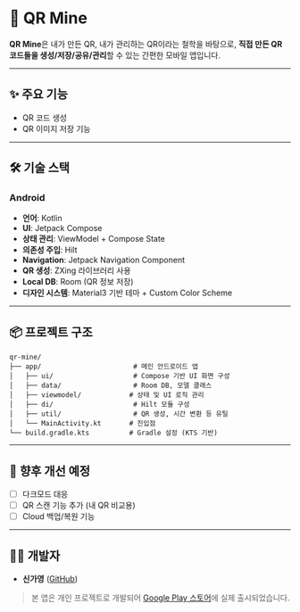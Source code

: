 # 📱 QR Mine

**QR Mine**은 내가 만든 QR, 내가 관리하는 QR이라는 철학을 바탕으로, **직접 만든 QR 코드들을 생성/저장/공유/관리**할 수 있는 간편한 모바일 앱입니다.

---

## ✨ 주요 기능

- QR 코드 생성
- QR 이미지 저장 기능

---

## 🛠 기술 스택

### Android
- **언어**: Kotlin
- **UI**: Jetpack Compose
- **상태 관리**: ViewModel + Compose State
- **의존성 주입**: Hilt
- **Navigation**: Jetpack Navigation Component
- **QR 생성**: ZXing 라이브러리 사용
- **Local DB**: Room (QR 정보 저장)
- **디자인 시스템**: Material3 기반 테마 + Custom Color Scheme

---

## 📦 프로젝트 구조

```
qr-mine/
├── app/                       # 메인 안드로이드 앱
│   ├── ui/                    # Compose 기반 UI 화면 구성
│   ├── data/                  # Room DB, 모델 클래스
│   ├── viewmodel/            # 상태 및 UI 로직 관리
│   ├── di/                    # Hilt 모듈 구성
│   ├── util/                  # QR 생성, 시간 변환 등 유틸
│   └── MainActivity.kt       # 진입점
└── build.gradle.kts          # Gradle 설정 (KTS 기반)
```
---

## 📌 향후 개선 예정
- [ ] 다크모드 대응
- [ ] QR 스캔 기능 추가 (내 QR 비교용)
- [ ] Cloud 백업/복원 기능

---

## 👩‍💻 개발자
- **신가영** ([GitHub](https://github.com/gay00ung))

> 본 앱은 개인 프로젝트로 개발되어 [Google Play 스토어](https://play.google.com/store/apps/details?id=com.worgle.worgle)에 실제 출시되었습니다.
